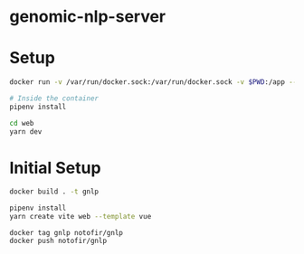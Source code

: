 # genomic-nlp-server

# Setup

```bash
docker run -v /var/run/docker.sock:/var/run/docker.sock -v $PWD:/app --rm -it gnlp bash

# Inside the container
pipenv install

cd web
yarn dev
```

# Initial Setup

```bash
docker build . -t gnlp

pipenv install
yarn create vite web --template vue
```

```
docker tag gnlp notofir/gnlp
docker push notofir/gnlp
```
